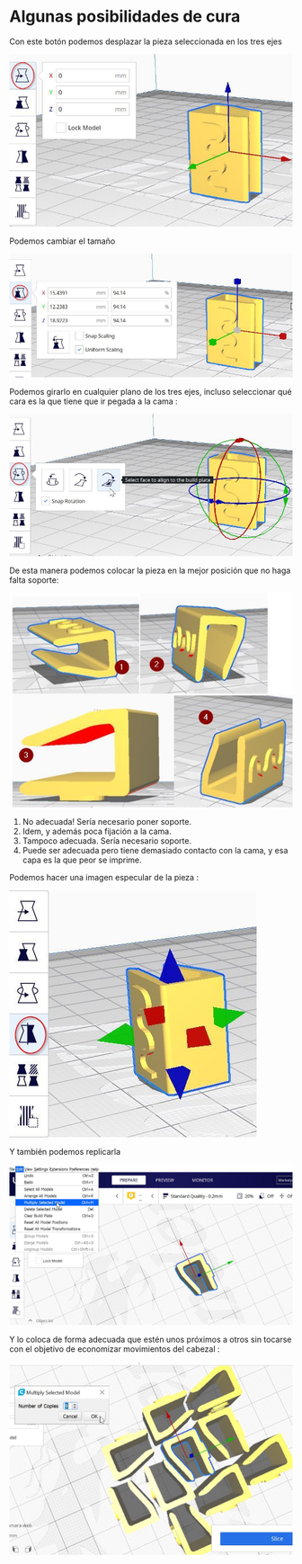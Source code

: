 # Algunas posibilidades de cura

Con este botón podemos desplazar la pieza seleccionada en los tres ejes

![](/assets/cura21.jpg)

Podemos cambiar el tamaño

![](/assets/cura22.jpg)

Podemos girarlo en cualquier plano de los tres ejes, incluso seleccionar qué cara es la que tiene que ir pegada a la cama :

![](/assets/cura23.jpg)

De esta manera podemos colocar la pieza en la mejor posición que no haga falta soporte:


![](/assets/cura27.jpg)

1. No adecuada! Sería necesario poner soporte.
1. Idem, y además poca fijación a la cama.
1. Tampoco adecuada. Sería necesario soporte.
1. Puede ser adecuada pero tiene demasiado contacto con la cama, y esa capa es la que peor se imprime.

Podemos hacer una imagen especular de la pieza :

![](/assets/cura24.jpg)

Y también podemos replicarla

![](/assets/cura25.jpg)

Y lo coloca de forma adecuada que estén unos próximos a otros sin tocarse con el objetivo de economizar movimientos del cabezal :

![](/assets/cura26.jpg)
